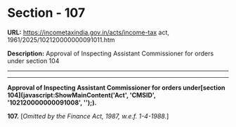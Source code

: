 # Section - 107

**URL:** https://incometaxindia.gov.in/acts/income-tax act, 1961/2025/102120000000091011.htm

**Description:** Approval of Inspecting Assistant Commissioner for orders under section 104

---

****

**Approval of Inspecting Assistant Commissioner for orders under[section 104](javascript:ShowMainContent\('Act', 'CMSID', '102120000000091008', ''\);).**

**107.** [_Omitted by the Finance Act, 1987, w.e.f. 1-4-1988._]